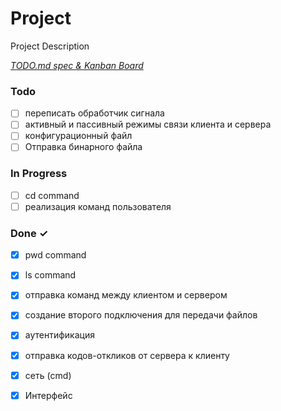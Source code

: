 # Project

Project Description

<em>[TODO.md spec & Kanban Board](https://bit.ly/3fCwKfM)</em>

### Todo

- [ ] переписать обработчик сигнала  
- [ ] активный и пассивный режимы связи клиента и сервера  
- [ ] конфигурационный файл  
- [ ] Отправка бинарного файла  

### In Progress

- [ ] cd command  
- [ ] реализация команд пользователя  

### Done ✓

- [x] pwd command  
- [x] ls command  
- [x] отправка команд между клиентом и сервером  
- [x] создание второго подключения для передачи файлов  
- [x] аутентификация  
- [x] отправка кодов-откликов от сервера к клиенту  
- [x] сеть (cmd)  
- [x] Интерфейс  

